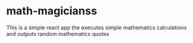# math-magicianss
This is a simple react app the executes simple mathematics calculations and outputs random mathematics quotes 
